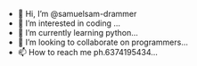 - 👋 Hi, I’m @samuelsam-drammer
- 👀 I’m interested in coding ...
- 🌱 I’m currently learning python...
- 💞️ I’m looking to collaborate on programmers...
- 📫 How to reach me ph.6374195434...

<!---
samuelsam-drammer/samuelsam-drammer is a ✨ special ✨ repository because its `README.md` (this file) appears on your GitHub profile.
You can click the Preview link to take a look at your changes.
--->
